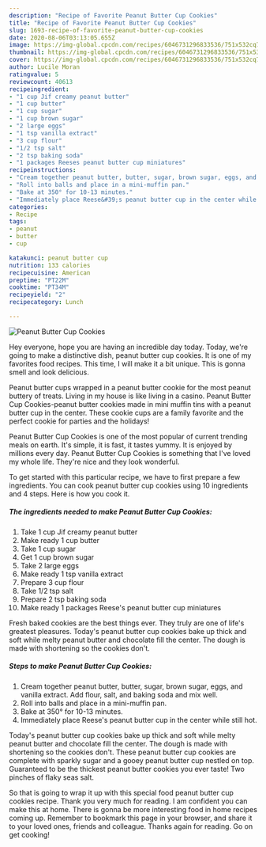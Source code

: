 ```yaml
---
description: "Recipe of Favorite Peanut Butter Cup Cookies"
title: "Recipe of Favorite Peanut Butter Cup Cookies"
slug: 1693-recipe-of-favorite-peanut-butter-cup-cookies
date: 2020-08-06T03:13:05.655Z
image: https://img-global.cpcdn.com/recipes/6046731296833536/751x532cq70/peanut-butter-cup-cookies-recipe-main-photo.jpg
thumbnail: https://img-global.cpcdn.com/recipes/6046731296833536/751x532cq70/peanut-butter-cup-cookies-recipe-main-photo.jpg
cover: https://img-global.cpcdn.com/recipes/6046731296833536/751x532cq70/peanut-butter-cup-cookies-recipe-main-photo.jpg
author: Lucile Moran
ratingvalue: 5
reviewcount: 40613
recipeingredient:
- "1 cup Jif creamy peanut butter"
- "1 cup butter"
- "1 cup sugar"
- "1 cup brown sugar"
- "2 large eggs"
- "1 tsp vanilla extract"
- "3 cup flour"
- "1/2 tsp salt"
- "2 tsp baking soda"
- "1 packages Reeses peanut butter cup miniatures"
recipeinstructions:
- "Cream together peanut butter, butter, sugar, brown sugar, eggs, and vanilla extract. Add flour, salt, and baking soda and mix well."
- "Roll into balls and place in a mini-muffin pan."
- "Bake at 350° for 10-13 minutes."
- "Immediately place Reese&#39;s peanut butter cup in the center while still hot."
categories:
- Recipe
tags:
- peanut
- butter
- cup

katakunci: peanut butter cup 
nutrition: 133 calories
recipecuisine: American
preptime: "PT22M"
cooktime: "PT34M"
recipeyield: "2"
recipecategory: Lunch

---
```



![Peanut Butter Cup Cookies](https://img-global.cpcdn.com/recipes/6046731296833536/751x532cq70/peanut-butter-cup-cookies-recipe-main-photo.jpg)

Hey everyone, hope you are having an incredible day today. Today, we're going to make a distinctive dish, peanut butter cup cookies. It is one of my favorites food recipes. This time, I will make it a bit unique. This is gonna smell and look delicious.

Peanut butter cups wrapped in a peanut butter cookie for the most peanut buttery of treats. Living in my house is like living in a casino. Peanut Butter Cup Cookies-peanut butter cookies made in mini muffin tins with a peanut butter cup in the center. These cookie cups are a family favorite and the perfect cookie for parties and the holidays!

Peanut Butter Cup Cookies is one of the most popular of current trending meals on earth. It's simple, it is fast, it tastes yummy. It is enjoyed by millions every day. Peanut Butter Cup Cookies is something that I've loved my whole life. They're nice and they look wonderful.


To get started with this particular recipe, we have to first prepare a few ingredients. You can cook peanut butter cup cookies using 10 ingredients and 4 steps. Here is how you cook it.

<!--inarticleads1-->

##### The ingredients needed to make Peanut Butter Cup Cookies:

1. Take 1 cup Jif creamy peanut butter
1. Make ready 1 cup butter
1. Take 1 cup sugar
1. Get 1 cup brown sugar
1. Take 2 large eggs
1. Make ready 1 tsp vanilla extract
1. Prepare 3 cup flour
1. Take 1/2 tsp salt
1. Prepare 2 tsp baking soda
1. Make ready 1 packages Reese&#39;s peanut butter cup miniatures


Fresh baked cookies are the best things ever. They truly are one of life&#39;s greatest pleasures. Today&#39;s peanut butter cup cookies bake up thick and soft while melty peanut butter and chocolate fill the center. The dough is made with shortening so the cookies don&#39;t. 

<!--inarticleads2-->

##### Steps to make Peanut Butter Cup Cookies:

1. Cream together peanut butter, butter, sugar, brown sugar, eggs, and vanilla extract. Add flour, salt, and baking soda and mix well.
1. Roll into balls and place in a mini-muffin pan.
1. Bake at 350° for 10-13 minutes.
1. Immediately place Reese&#39;s peanut butter cup in the center while still hot.


Today&#39;s peanut butter cup cookies bake up thick and soft while melty peanut butter and chocolate fill the center. The dough is made with shortening so the cookies don&#39;t. These peanut butter cup cookies are complete with sparkly sugar and a gooey peanut butter cup nestled on top. Guaranteed to be the thickest peanut butter cookies you ever taste! Two pinches of flaky seas salt. 

So that is going to wrap it up with this special food peanut butter cup cookies recipe. Thank you very much for reading. I am confident you can make this at home. There is gonna be more interesting food in home recipes coming up. Remember to bookmark this page in your browser, and share it to your loved ones, friends and colleague. Thanks again for reading. Go on get cooking!
